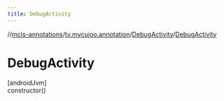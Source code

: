 ```yaml
---
title: DebugActivity
---
```

//[mcls-annotations](../../../index.html)/[tv.mycujoo.annotation](../index.html)/[DebugActivity](index.html)/[DebugActivity](-debug-activity.html)



# DebugActivity



[androidJvm]\
constructor()




